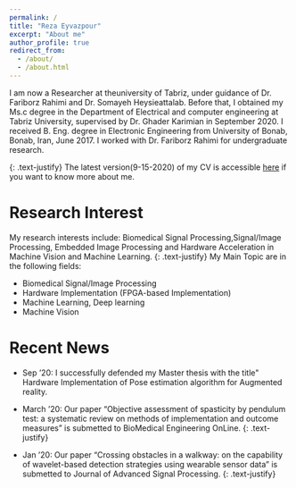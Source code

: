 ```yaml
---
permalink: /
title: "Reza Eyvazpour"
excerpt: "About me"
author_profile: true
redirect_from: 
  - /about/
  - /about.html
---
```




I am now a Researcher at theuniversity of Tabriz, under guidance of  Dr. Fariborz Rahimi and Dr. Somayeh Heysieattalab. Before that, I obtained my Ms.c degree in the Department of Electrical and computer engineering at Tabriz University, supervised by Dr. Ghader Karimian in September 2020. I received B. Eng. degree in Electronic Engineering from University of Bonab, Bonab, Iran, June 2017. I worked with Dr. Fariborz Rahimi for undergraduate research.

{: .text-justify}
The latest version(9-15-2020) of my CV is accessible [here](http://RezaEyvazpour.github.io/files/cv2.pdf) if you want to know more about me.
# Research Interest
My research interests include: Biomedical Signal Processing,Signal/Image Processing, Embedded Image Processing and Hardware Acceleration in Machine Vision and Machine Learning.
{: .text-justify}
My Main Topic are in the following fields:
* Biomedical Signal/Image Processing 
* Hardware Implementation (FPGA-based Implementation) 
* Machine Learning, Deep learning  
* Machine Vision

Recent News
======
* Sep ’20: I successfully defended my  Master thesis with the title" Hardware Implementation of Pose estimation algorithm for Augmented reality.

* March ’20: Our paper “Objective assessment of spasticity by pendulum test: a systematic review on methods of implementation
and outcome measures” is submetted to BioMedical Engineering OnLine.
{: .text-justify}
* Jan ’20: Our paper “Crossing obstacles in a walkway: on the capability of wavelet-based detection strategies using wearable sensor data” is submetted to Journal of Advanced Signal Processing.
{: .text-justify}


  
  
